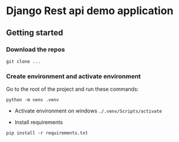 # Django Rest api demo application

## Getting started

### Download the repos

`git clone ...`

### Create environment and activate environment

Go to the root of the project and run these commands:

`python -m venv .venv`

- Activate environment on windows
  `./.venv/Scripts/activate`

- Install requirements

`pip install -r requirements.txt`
